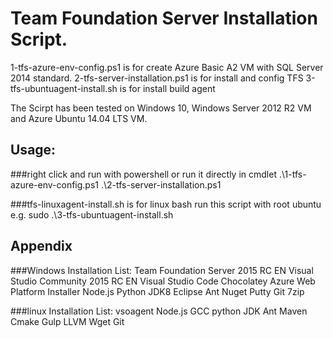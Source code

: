 Team Foundation Server Installation Script.
===================================

1-tfs-azure-env-config.ps1 is for create Azure Basic A2 VM with SQL Server 2014 standard.
2-tfs-server-installation.ps1 is for install and config TFS
3-tfs-ubuntuagent-install.sh is for install build agent

The Scirpt has been tested on Windows 10, Windows Server 2012 R2 VM and Azure Ubuntu 14.04 LTS VM.

Usage:
-------------------------------------------------------------------
###right click and run with powershell
	or run it directly in cmdlet
	.\1-tfs-azure-env-config.ps1
	.\2-tfs-server-installation.ps1

###tfs-linuxagent-install.sh is for linux bash
	run this script with root
	ubuntu e.g.
	sudo .\3-tfs-ubuntuagent-install.sh



Appendix
-------------------------------------------------------------------
###Windows Installation List:
	Team Foundation Server 2015 RC EN
	Visual Studio Community 2015 RC EN
	Visual Studio Code
	Chocolatey
	Azure Web Platform Installer
	Node.js
	Python
	JDK8
	Eclipse
	Ant
	Nuget
	Putty
	Git
	7zip

###linux Installation List:
	vsoagent
	Node.js
	GCC
	python
	JDK
	Ant
	Maven
	Cmake
	Gulp
	LLVM
	Wget
	Git
